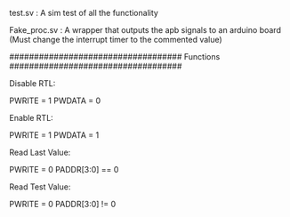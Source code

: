 test.sv : A sim test of all the functionality

Fake_proc.sv : A wrapper that outputs the apb signals to an arduino board (Must change the interrupt timer to the commented value)

###################################
Functions
###################################

Disable RTL:

  PWRITE = 1
  PWDATA = 0

Enable RTL:

  PWRITE = 1
  PWDATA = 1
  
Read Last Value:

  PWRITE = 0
  PADDR[3:0] == 0
  
Read Test Value:

  PWRITE = 0
  PADDR[3:0] != 0
